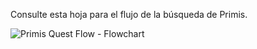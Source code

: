 Consulte esta hoja para el flujo de la búsqueda de Primis.

![Primis Quest Flow - Flowchart](https://user-images.githubusercontent.com/13719743/212953877-f434084a-7489-4184-949d-c3c8eb6c15bd.png)
